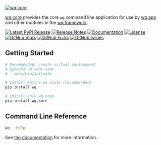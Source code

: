 [![wq.core](https://raw.github.com/wq/wq/master/images/256/wq.core.png)](https://wq.io/wq.core)

[wq.core](https://wq.io/wq.core) provides the core `wq` command line application for use by [wq.app](https://wq.io/wq.app) and other modules in the [wq framework](https://wq.io/).

[![Latest PyPI Release](https://img.shields.io/pypi/v/wq.core.svg)](https://pypi.org/project/wq.core)
[![Release Notes](https://img.shields.io/github/release/wq/wq.core.svg)](https://github.com/wq/wq.core/releases)
[![Documentation](https://img.shields.io/badge/Docs-1.1-blue.svg)](https://wq.io/wq.core)
[![License](https://img.shields.io/pypi/l/wq.core.svg)](https://wq.io/license)
[![GitHub Stars](https://img.shields.io/github/stars/wq/wq.core.svg)](https://github.com/wq/wq.core/stargazers)
[![GitHub Forks](https://img.shields.io/github/forks/wq/wq.core.svg)](https://github.com/wq/wq.core/network)
[![GitHub Issues](https://img.shields.io/github/issues/wq/wq.core.svg)](https://github.com/wq/wq.core/issues)

## Getting Started

```bash
# Recommended: create virtual environment
# python3 -m venv venv
# . venv/bin/activate

# Install entire wq suite (recommended)
pip install wq

# Install only wq.core
pip install wq.core
```

## Command Line Reference

```bash
wq --help
```

See [the documentation](https://wq.io/docs/wq) for more information.
